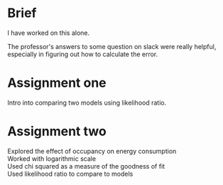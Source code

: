 # Brief

I have worked on this alone.

The professor's answers to some question on slack were really helpful, especially in figuring out how to calculate the error.

# Assignment one

Intro into comparing two models using likelihood ratio.

# Assignment two

Explored the effect of occupancy on energy consumption  
Worked with logarithmic scale  
Used chi squared as a measure of the goodness of fit  
Used likelihood ratio to compare to models  
